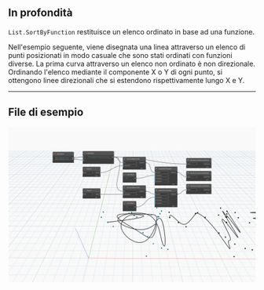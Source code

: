 ## In profondità
`List.SortByFunction` restituisce un elenco ordinato in base ad una funzione.

Nell'esempio seguente, viene disegnata una linea attraverso un elenco di punti posizionati in modo casuale che sono stati ordinati con funzioni diverse. La prima curva attraverso un elenco non ordinato è non direzionale. Ordinando l'elenco mediante il componente X o Y di ogni punto, si ottengono linee direzionali che si estendono rispettivamente lungo X e Y.
___
## File di esempio

![List.SortByFunction](./List.SortByFunction_img.jpg)
